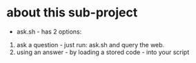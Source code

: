about this sub-project
==
- ask.sh - has 2 options: 
1. ask a question - just run: ask.sh and query the web.
2. using an answer - by loading a stored code -  into your script

